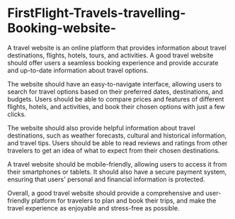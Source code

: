 # FirstFlight-Travels-travelling-Booking-website-

A travel website is an online platform that provides information about travel destinations, flights, hotels, tours, and activities. A good travel website should offer users a seamless booking experience and provide accurate and up-to-date information about travel options.

The website should have an easy-to-navigate interface, allowing users to search for travel options based on their preferred dates, destinations, and budgets. Users should be able to compare prices and features of different flights, hotels, and activities, and book their chosen options with just a few clicks.

The website should also provide helpful information about travel destinations, such as weather forecasts, cultural and historical information, and travel tips. Users should be able to read reviews and ratings from other travelers to get an idea of what to expect from their chosen destinations.

A travel website should be mobile-friendly, allowing users to access it from their smartphones or tablets. It should also have a secure payment system, ensuring that users' personal and financial information is protected.

Overall, a good travel website should provide a comprehensive and user-friendly platform for travelers to plan and book their trips, and make the travel experience as enjoyable and stress-free as possible.
